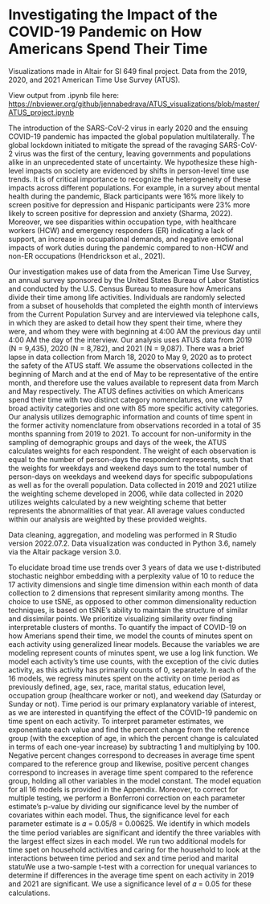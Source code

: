 # Investigating the Impact of the COVID-19 Pandemic on How Americans Spend Their Time
Visualizations made in Altair for SI 649 final project. Data from the 2019, 2020, and 2021 American Time Use Survey (ATUS).

View output from .ipynb file here: https://nbviewer.org/github/jennabedrava/ATUS_visualizations/blob/master/ATUS_project.ipynb

The introduction of the SARS-CoV-2 virus in early 2020 and the ensuing COVID-19 pandemic has impacted the global population multilaterally. The global lockdown initiated to mitigate the spread of the ravaging SARS-CoV-2 virus was the first of the century, leaving governments and populations alike in an unprecedented state of uncertainty. We hypothesize these high-level impacts on society are evidenced by shifts in person-level time use trends. It is of critical importance to recognize the heterogeneity of these impacts across different populations. For example, in a survey about mental health during the pandemic, Black participants were 16% more likely to screen positive for depression and Hispanic participants were 23% more likely to screen positive for depression and anxiety (Sharma, 2022). Moreover, we see disparities within occupation type, with healthcare workers (HCW) and emergency responders (ER) indicating a lack of support, an increase in occupational demands, and negative emotional impacts of work duties during the pandemic compared to non-HCW and non-ER occupations (Hendrickson et al., 2021). 

Our investigation makes use of data from the American Time Use Survey, an annual survey sponsored by the United States Bureau of Labor Statistics and conducted by the U.S. Census Bureau to measure how Americans divide their time among life activities. Individuals are randomly selected from a subset of households that completed the eighth month of interviews from the Current Population Survey and are interviewed via telephone calls, in which they are asked to detail how they spent their time, where they were, and whom they were with beginning at 4:00 AM the previous day until 4:00 AM the day of the interview. Our analysis uses ATUS data from 2019 (N = 9,435), 2020 (N = 8,782), and 2021 (N = 9,087). There was a brief lapse in data collection from March 18, 2020 to May 9, 2020 as to protect the safety of the ATUS staff. We assume the observations collected in the beginning of March and at the end of May to be representative of the entire month, and therefore use the values available to represent data from March and May respectively. The ATUS defines activities on which Americans spend their time with two distinct category nomenclatures, one with 17 broad activity categories and one with 85 more specific activity categories. Our analysis utilizes demographic information and counts of time spent in the former activity nomenclature from observations recorded in a total of 35 months spanning from 2019 to 2021. To account for non-uniformity in the sampling of demographic groups and days of the week, the ATUS calculates weights for each respondent. The weight of each observation is equal to the number of person-days the respondent represents, such that the weights for weekdays and weekend days sum to the total number of person-days on weekdays and weekend days for specific subpopulations as well as for the overall population. Data collected in 2019 and 2021 utilize the weighting scheme developed in 2006, while data collected in 2020 utilizes weights calculated by a new weighting scheme that better represents the abnormalities of that year. All average values conducted within our analysis are weighted by these provided weights. 

Data cleaning, aggregation, and modeling was performed in R Studio version 2022.07.2. Data visualization was conducted in Python 3.6, namely via the Altair package version 3.0. 

To elucidate broad time use trends over 3 years of data we use t-distributed stochastic neighbor embedding with a perplexity value of 10 to reduce the 17 activity dimensions and single time dimension within each month of data collection to 2 dimensions that represent similarity among months. The choice to use tSNE, as opposed to other common dimensionality reduction techniques, is based on tSNE’s ability to maintain the structure of similar and dissimilar points. We prioritize visualizing similarity over finding interpretable clusters of months. To quantify the impact of COVID-19 on how Amerians spend their time, we model the counts of minutes spent on each activity using generalized linear models. Because the variables we are modeling represent counts of minutes spent, we use a log link function. We model each activity’s time use counts, with the exception of the civic duties activity, as this activity has primarily counts of 0, separately. In each of the 16 models, we regress minutes spent on the activity on time period as previously defined, age, sex, race, marital status, education level, occupation group (healthcare worker or not), and weekend day (Saturday or Sunday or not). Time period is our primary explanatory variable of interest, as we are interested in quantifying the effect of the COVID-19 pandemic on time spent on each activity. To interpret parameter estimates, we exponentiate each value and find the percent change from the reference group (with the exception of age, in which the percent change is calculated in terms of each one-year increase) by subtracting 1 and multiplying by 100. Negative percent changes correspond to decreases in average time spent compared to the reference group and likewise, positive percent changes correspond to increases in average time spent compared to the reference group, holding all other variables in the model constant. The model equation for all 16 models is provided in the Appendix. Moreover, to correct for multiple testing, we perform a Bonferroni correction on each parameter estimate’s p-value by dividing our significance level by the number of covariates within each model. Thus, the significance level for each parameter estimate is 𝛼 = 0.05/8 = 0.00625. We identify in which models the time period variables are significant and identify the three variables with the largest effect sizes in each model. We run two additional models for time spet on household activities and caring for the household to look at the interactions between time period and sex and time period and marital statuWe use a two-sample t-test with a correction for unequal variances to determine if differences in the average time spent on each activity in 2019 and 2021 are significant. We use a significance level of
𝛼 = 0.05 for these calculations.

